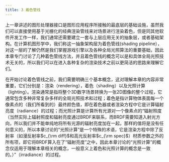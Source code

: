 ```yaml
---
title: 3 着色管线
---
```


上一章讲述的图形处理器接口是图形应用程序所接触的最底层的基础设施，虽然我们可以直接使用基于光栅化的经典渲染管线来对场景进行渲染着色，但是同其他软件开发工作一样，我们通常还需要建立一套与上层应用无关的抽象层，或者基础架构。在计算机图形学中，我们称这一抽象架构层为着色管线(shading pipeline），对这一层的了解仍然是我们掌握游戏引擎以及各种全局光照算法的重要基础，因此本章专门讨论了几种着色管线方法，并且着色管线的概念可以是和具体全局光照技术无关的，所以我们可以在进入各种复杂的渲染技术之前以更简洁的思路来理解它们。

在开始讨论着色管线之前，我们需要明确三个基本概念，这对理解本章的内容非常重要，它们分别是：渲染（rendering），着色（shading）以及光照计算（lighting）。渲染通常是指将整个3D数字场景转换为一张2D图像的整个过程，它通常包含多种非常复杂多样的全局光照技术和过程；着色是指计算物体表面每一个像素点的（我们所看到的）最终颜色值，即在着色器或者渲染方程中它是计算辐射亮度（radiance）的过程；而光照计算是计算所有光源对一个像素点的“辐射照度（当然实际上辐射照度和辐射亮度通过BRDF来联系，而BRDF需要知道入射光方向，所以我们并不能单纯地将所有光源的辐射亮度加在一起，那样的值将是没有任何意义的，所以本章讨论的“光照计算”是一个特殊的术语，它是渲染方程中除了反射率（如漫反射率$c_{\rm diff}$和高光反射率$c_{\rm spec}$）材质参数之外的所有项，即它将BRDF算入在了“辐射亮度”之中，因此本章讨论的“光照计算”的概念仅适用于理解本章相关的概念，一般意义上着色和光照计算的概念是一致的。）”（irradiance）的过程。